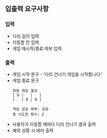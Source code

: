 ## 입출력 요구사항

### 입력

* 다리 길이 입력
* 이동할 칸 입력
* 게임 재시작/종료 여부 입력

### 출력

* 게임 시작 문구 - '다리 건너기 게임을 시작합니다.'
* 게임 종료 문구
  ```
  최종 게임 결과
  [ O |   |   ]
  [   | O | O ]

  게임 성공 여부: 성공
  총 시도한 횟수: 2
  ```
* 사용자가 이동할 때마다 다리 건너기 결과 출력
* 예외 상황 시 에러 출력